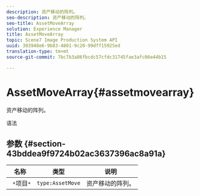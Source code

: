 ```yaml
---
description: 资产移动的阵列。
seo-description: 资产移动的阵列。
seo-title: AssetMoveArray
solution: Experience Manager
title: AssetMoveArray
topic: Scene7 Image Production System API
uuid: 303948e6-9b83-4801-9c20-99dff15925ed
translation-type: tm+mt
source-git-commit: 7bc7b3a86fbcdc57cfdc31745fae3afc06e44b15

---
```



# AssetMoveArray{#assetmovearray}

资产移动的阵列。

语法

## 参数 {#section-43bddea9f9724b02ac3637396ac8a91a}

| 名称 | 类型 | 说明 |
|---|---|---|
| ` *`项目`*` | `type:AssetMove` | 资产移动的阵列。 |

